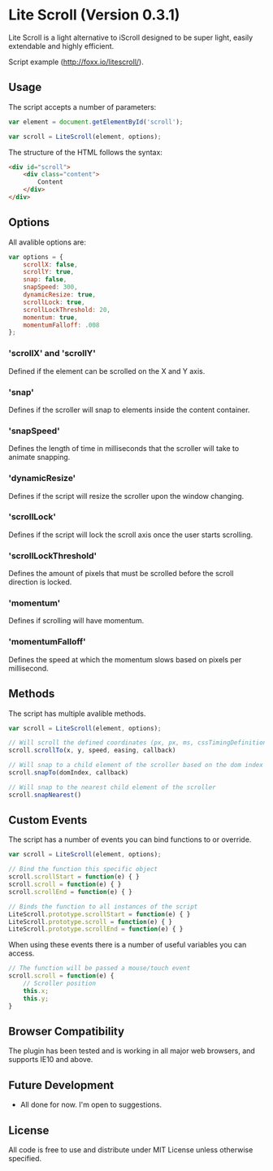 # Lite Scroll (Version 0.3.1)
Lite Scroll is a light alternative to iScroll designed to be super light, easily extendable and highly efficient.

Script example (http://foxx.io/litescroll/).

## Usage
The script accepts a number of parameters:

```javascript
var element = document.getElementById('scroll');

var scroll = LiteScroll(element, options);
```

The structure of the HTML follows the syntax:

```html
<div id="scroll">
    <div class="content">
        Content
    </div>
</div>
```

## Options

All avalible options are:

```javascript
var options = {
    scrollX: false,
    scrollY: true,
    snap: false,
    snapSpeed: 300,
    dynamicResize: true,
    scrollLock: true,
    scrollLockThreshold: 20,
    momentum: true,
    momentumFalloff: .008
};
```

### 'scrollX' and 'scrollY'
Defined if the element can be scrolled on the X and Y axis.

### 'snap'
Defines if the scroller will snap to elements inside the content container.

### 'snapSpeed'
Defines the length of time in milliseconds that the scroller will take to animate snapping.

### 'dynamicResize'
Defines if the script will resize the scroller upon the window changing.

### 'scrollLock'
Defines if the script will lock the scroll axis once the user starts scrolling.

### 'scrollLockThreshold'
Defines the amount of pixels that must be scrolled before the scroll direction is locked.

### 'momentum'
Defines if scrolling will have momentum.

### 'momentumFalloff'
Defines the speed at which the momentum slows based on pixels per millisecond.

## Methods
The script has multiple avalible methods.

```javascript
var scroll = LiteScroll(element, options);

// Will scroll the defined coordinates (px, px, ms, cssTimingDefinition, function)
scroll.scrollTo(x, y, speed, easing, callback)

// Will snap to a child element of the scroller based on the dom index (int, function)
scroll.snapTo(domIndex, callback)

// Will snap to the nearest child element of the scroller
scroll.snapNearest()
````

## Custom Events
The script has a number of events you can bind functions to or override.

```javascript
var scroll = LiteScroll(element, options);

// Bind the function this specific object
scroll.scrollStart = function(e) { }
scroll.scroll = function(e) { }
scroll.scrollEnd = function(e) { }

// Binds the function to all instances of the script
LiteScroll.prototype.scrollStart = function(e) { }
LiteScroll.prototype.scroll = function(e) { }
LiteScroll.prototype.scrollEnd = function(e) { }
```

When using these events there is a number of useful variables you can access.

```javascript
// The function will be passed a mouse/touch event
scroll.scroll = function(e) {
    // Scroller position
    this.x;
    this.y;
}
```

## Browser Compatibility
The plugin has been tested and is working in all major web browsers, and supports IE10 and above.

## Future Development
- All done for now. I'm open to suggestions.

## License
All code is free to use and distribute under MIT License unless otherwise specified.
